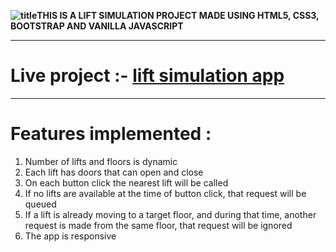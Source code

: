 **![title](https://img.shields.io/badge/title-title-blue)THIS IS A LIFT SIMULATION PROJECT MADE USING HTML5, CSS3, BOOTSTRAP AND VANILLA JAVASCRIPT**

-----------------------------------------------------------------------------------------------------------

# Live project :- [lift simulation app](https://arpankesh.github.io/Lift-Simulator/)
-----------------------------------------------------------------------------------------------------------
# Features implemented :
1. Number of lifts and floors is dynamic
2. Each lift has doors that can open and close
3. On each button click the nearest lift will be called
4. If no lifts are available at the time of button click, that request will be queued
5. If a lift is already moving to a target floor, and during that time, another request is made from the same floor, that request will be ignored
6. The app is responsive

